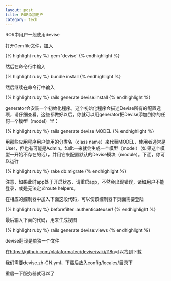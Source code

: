 ```yaml
---
layout: post
title: ROR添加用户
category: tech
---
```

ROR中用户一般使用devise

打开Gemfile文件，加入

{% highlight ruby %}
gem 'devise'
{% endhighlight %}

然后在命令行中输入

{% highlight ruby %}
bundle install
{% endhighlight %}

然后继续在命令行中输入

{% highlight ruby %}
rails generate devise:install
{% endhighlight %}

generator会安装一个初始化程序。这个初始化程序会描述Devise所有的配置选项，请仔细查看。这些都做好以后，你就可以用generator把Devise添加到你的任何一个模型（model）里：

{% highlight ruby %}
rails generate devise MODEL
{% endhighlight %}

用那些应用程序用户使用的分类名（class name）来代替MODEL，使用者通常是User，但也有可能是Admin。如此一来就会生成一个模型（model）（如果这个模型一开始不存在的话），并用它来配置默认的Devise模块（module）。下面，你可以运行

{% highlight ruby %}
rake db:migrate
{% endhighlight %}

注意，如果此时app处于开启状态，请重启app，不然会出现错误，诸如用户不能登录，或是无法定义route helpers。

在相应的控制器中加入下面这段代码，可以使该控制器下页面需要登陆

{% highlight ruby %}
beforefilter :authenticateuser!
{% endhighlight %}

最后输入下面的代码，用来生成视图

{% highlight ruby %}
rails generate devise:views
{% endhighlight %}

devise翻译是单独一个文件

在<a href="https://github.com/plataformatec/devise/wiki/I18n" target="_blank">https://github.com/plataformatec/devise/wiki/I18n</a>可以找到下载

我们需要devise.zh-CN.yml，下载后放入config/locales/目录下

重启一下服务器就可以了
